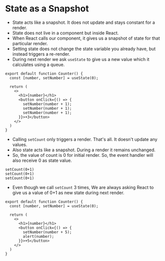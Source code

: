 # State as a Snapshot

- State acts like a snapshot. It does not update and stays constant for a render.
- State does not live in a component but inside React.
- When React calls our component, it gives us a snapshot of state for that particular render.
- Setting state does not change the state variable you already have, but instead triggers a re-render.
- During next render we ask `useState` to give us a new value which it calculates using a queue.



```tsx
export default function Counter() {
  const [number, setNumber] = useState(0);

  return (
    <>
      <h1>{number}</h1>
      <button onClick={() => {
        setNumber(number + 1);
        setNumber(number + 1);
        setNumber(number + 1);
      }}>+3</button>
    </>
  )
}

```

- Calling `setCount` only triggers a render. That's all. It doesn't update any values.
- Also state acts like a snapshot. During a render it remains unchanged.
- So, the value of count is 0 for initial render. So, the event handler will also receive 0 as state value.

```
setCount(0+1)
setCount(0+1)
setCount(0+1)
```
- Even though we call `setCount` 3 times, We are always asking React to give us a value of 0+1 as new state during next render.




```tsx
export default function Counter() {
  const [number, setNumber] = useState(0);

  return (
    <>
      <h1>{number}</h1>
      <button onClick={() => {
        setNumber(number + 5);
        alert(number);
      }}>+5</button>
    </>
  )
}
```
